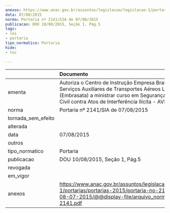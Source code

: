 ```yaml
---
anexos: https://www.anac.gov.br/assuntos/legislacao/legislacao-1/portarias/portarias-2015/portaria-no-2141-sia-de-08-07-2015/@@display-file/arquivo_norma/PA2015-2141.pdf
data: 07/08/2015
norma: Portaria nº 2141/SIA de 07/08/2015
publicacao: DOU 10/08/2015, Seção 1, Pág.5
tags:
- lei
- portaria
tipo_normatico: Portaria
hide: 
- toc 
 
---
```


|                    | Documento                                                                                                                                                                                                          |
|:-------------------|:-------------------------------------------------------------------------------------------------------------------------------------------------------------------------------------------------------------------|
| ementa             | Autoriza o Centro de Instrução Empresa Brasileira de Serviços Auxiliares de Transportes Aéreos Ltda - ME (Embrasata) a ministrar curso em Segurança da Aviação Civil contra Atos de Interferência Ilícita - AVSEC. |
| norma              | Portaria nº 2141/SIA de 07/08/2015                                                                                                                                                                                 |
| tornada_sem_efeito |                                                                                                                                                                                                                    |
| alterada           |                                                                                                                                                                                                                    |
| data               | 07/08/2015                                                                                                                                                                                                         |
| outros             |                                                                                                                                                                                                                    |
| tipo_normatico     | Portaria                                                                                                                                                                                                           |
| publicacao         | DOU 10/08/2015, Seção 1, Pág.5                                                                                                                                                                                     |
| revogada           |                                                                                                                                                                                                                    |
| em_vigor           |                                                                                                                                                                                                                    |
| anexos             | https://www.anac.gov.br/assuntos/legislacao/legislacao-1/portarias/portarias-2015/portaria-no-2141-sia-de-08-07-2015/@@display-file/arquivo_norma/PA2015-2141.pdf                                                  |